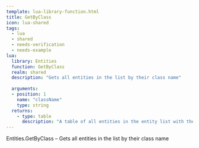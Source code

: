 ```yaml
---
template: lua-library-function.html
title: GetByClass
icon: lua-shared
tags:
  - lua
  - shared
  - needs-verification
  - needs-example
lua:
  library: Entities
  function: GetByClass
  realm: shared
  description: "Gets all entities in the list by their class name"
  
  arguments:
  - position: 1
    name: "className"
    type: string
  returns:
    - type: table
      description: "A table of all entities in the entity list with the given class name."
---
```


<div class="lua__search__keywords">
Entities.GetByClass &#x2013; Gets all entities in the list by their class name
</div>
